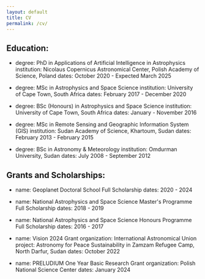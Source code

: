```yaml
---
layout: default
title: CV
permalink: /cv/
---
```


## Education:
  - degree: PhD in Applications of Artificial Intelligence in Astrophysics
    institution: Nicolaus Copernicus Astronomical Center, Polish Academy of Science, Poland
    dates: October 2020 - Expected March 2025

  - degree: MSc in Astrophysics and Space Science
    institution: University of Cape Town, South Africa
    dates: February 2017 - December 2020

  - degree: BSc (Honours) in Astrophysics and Space Science
    institution: University of Cape Town, South Africa
    dates: January - November 2016

  - degree: MSc in Remote Sensing and Geographic Information System (GIS)
    institution: Sudan Academy of Science, Khartoum, Sudan
    dates: February 2013 - February 2015

  - degree: BSc in Astronomy & Meteorology
    institution: Omdurman University, Sudan
    dates: July 2008 - September 2012

## Grants and Scholarships:
  - name: Geoplanet Doctoral School Full Scholarship
    dates: 2020 - 2024

  - name: National Astrophysics and Space Science Master's Programme Full Scholarship
    dates: 2018 - 2019

  - name: National Astrophysics and Space Science Honours Programme Full Scholarship
    dates: 2016 - 2017

  - name: Vision 2024 Grant
    organization: International Astronomical Union
    project: Astronomy for Peace Sustainability in Zamzam Refugee Camp, North Darfur, Sudan
    dates: October 2022

  - name: PRELUDIUM One Year Basic Research Grant
    organization: Polish National Science Center
    dates: January 2024
